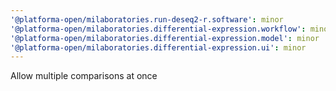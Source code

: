 ```yaml
---
'@platforma-open/milaboratories.run-deseq2-r.software': minor
'@platforma-open/milaboratories.differential-expression.workflow': minor
'@platforma-open/milaboratories.differential-expression.model': minor
'@platforma-open/milaboratories.differential-expression.ui': minor
---
```


Allow multiple comparisons at once
